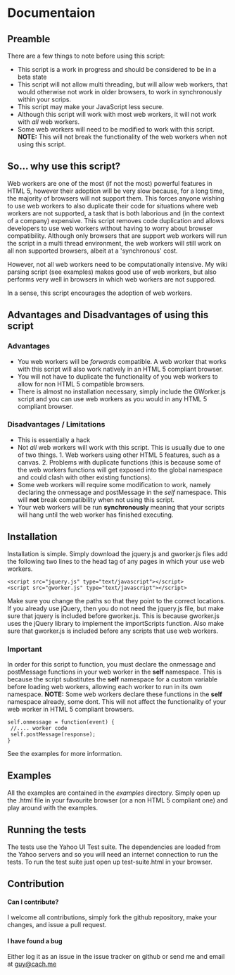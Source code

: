 # Documentaion

## Preamble
There are a few things to note before using this script:

* This script is a work in progress and should be considered to be in a beta state
* This script will not allow multi threading, but will allow web workers, that would otherwise not work in older browsers, to work in synchronously within your scrips.
* This script may make your JavaScript less secure. 
* Although this script will work with most web workers, it will not work with _all_ web workers.
* Some web workers will need to be modified to work with this script.  __NOTE:__ This will not break the functionality of the web workers when not using this script.

## So... why use this script?
Web workers are one of the most (if not the most) powerful features in HTML 5, however their adoption will be very slow because, for a long time, the majority of browsers will not support them.  This forces anyone wishing to use web workers to also duplicate their code for situations where web workers are not supported, a task that is both laborious and (in the context of a company) expensive.  This script removes code duplication and allows developers to use web workers without having to worry about browser compatibility.  Although only browsers that are support web workers will run the script in a multi thread environment, the web workers will still work on all non supported browsers, albeit at a 'synchronous' cost.  

However, not all web workers need to be computationally intensive.  My wiki parsing script (see examples) makes good use of web workers, but also performs very well in browsers in which web workers are not suppored.

In a sense, this script encourages the adoption of web workers.


## Advantages and Disadvantages of using this script
### Advantages
* You web workers will be _forwards_ compatible.  A web worker that works with this script will also work natively in an HTML 5 compliant browser.
* You will not have to duplicate the functionality of you web workers to allow for non HTML 5 compatible browsers.
* There is almost no installation necessary, simply include the GWorker.js script and you can use web workers as you would in any HTML 5 compliant browser.

### Disadvantages / Limitations
* This is essentially a hack
* Not _all_ web workers will work with this script.  This is usually due to one of two things. 1. Web workers using other HTML 5 features, such as a canvas. 2. Problems with duplicate functions (this is because some of the web workers functions will get exposed into the global namespace and could clash with other existing functions).
* Some web workers will require some modification to work, namely declaring the onmessage and postMessage in the _self_ namespace.  This will __not__ break compatibility when not using this script.
* Your web workers will be run __synchronously__ meaning that your scripts will hang until the web worker has finished executing.

## Installation
Installation is simple.  Simply download the jquery.js and gworker.js files add the following two lines to the head tag of any pages in which your use web workers.

    <script src="jquery.js" type="text/javascript"></script>
    <script src="gworker.js" type="text/javascript"></script>

Make sure you change the paths so that they point to the correct locations.  If you already use jQuery, then you do not need the jquery.js file, but make sure that jquery is included before gworker.js.  This is because gworker.js uses the jQuery library to implement the importScripts function.  Also make sure that gworker.js is included before any scripts that use web workers.

### Important
In order for this script to function, you must declare the onmessage and postMessage functions in your web worker in the __self__ namespace.  This is because the script substitutes the __self__ namespace for a custom variable before loading web workers, allowing each worker to run in its own namespace.  __NOTE:__ Some web workers declare these functions in the __self__ namespace already, some dont.  This will not affect the functionality of your web worker in HTML 5 compliant browsers.

    self.onmessage = function(event) {
     //.... worker code
     self.postMessage(response);
    }

See the examples for more information.

## Examples
All the examples are contained in the _examples_ directory.  Simply open up the .html file in your favourite browser (or a non HTML 5 compliant one) and play around with the examples.

## Running the tests
The tests use the Yahoo UI Test suite.  The dependencies are loaded from the Yahoo servers and so you will need an internet connection to run the tests.  To run the test suite just open up test-suite.html in your browser.

## Contribution
#### Can I contribute?

I welcome all contributions, simply fork the github repository, make your changes, and issue a pull request.

#### I have found a bug

Either log it as an issue in the issue tracker on github or send me and email at guy@cach.me


